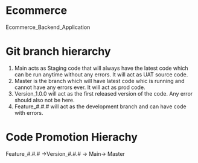 # Ecommerce
Ecommerce_Backend_Application

# Git branch hierarchy
1. Main acts as Staging code that will always have the latest code which can be run anytime without any errors. It will act as UAT source code.
2. Master is the branch which will have latest code whic is running and cannot have any errors ever. It will act as prod code.
3. Version_1.0.0 will act as the first released version of the code. Any error should also not be here.
4. Feature_#.#.# will act as the development branch and can have code with errors.

# Code Promotion Hierachy
Feature_#.#.# ->Version_#.#.# -> Main-> Master
